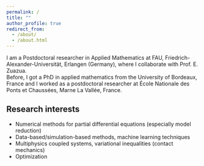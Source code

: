 ```yaml
---
permalink: /
title: ""
author_profile: true
redirect_from: 
  - /about/
  - /about.html
---
```

I am a Postdoctoral researcher in Applied Mathematics at FAU, Friedrich-Alexander-Universität, Erlangen (Germany), where I collaborate with Prof. E. Zuazua.\
Before, I got a PhD in applied mathematics from the University of Bordeaux, France and I worked as a postdoctoral researcher at École Nationale des Ponts et Chaussées, Marne La Vallée, France.

## Research interests
<ul>
<li> Numerical methods for partial differential equations (especially model reduction) </li>
<li>Data-based/simulation-based methods, machine learning techniques </li>
<li>Multiphysics coupled systems, variational inequalities (contact mechanics) </li>
<li>Optimization </li>
</ul> 


<!-- ---
## PhD project

### Motivation
The application motivating my Phd thesis is the disposal and storage of high-level radioactive waste materials in geological media. I collaborated with Andra, — the French National Agency for Radioactive Waste Management. To protect the environment from the radioactive emission, the radioactive waste is disposed in packages that are located horizontally deep underground (at approximately 300 to 500 meters) and are monitored until their radioactivity has decayed to an acceptable level. Figure 1 is a schematic representatin of waste disposal in the repositories. Due to the large temperature of the radioactive waste, a thermal flux is generated inside the alveoli: the thermal flux then drives the mechanical and hydraulic response of the geological medium over the course of several years.
<img src="images/repository2.png"
     alt="Markdown Monster icon"
    width="300"
     style="float: right; margin-right: 10px;" />
This phenomenon requires a careful assessment of the long-term effects on neighboring areas.

### The THM problem

From a mathematical viewpoint, the system behaviour is described by time-dependent large scale coupled systems of partial differential equations (PDEs) called Thermo-Hydro-Mechanical (THM) systems: they model the behaviour of temperature, pore water pressure and solid displacement in the neighborhood of geological repositories. To introduce the mathematical formulation, we consider the spatial variable x in the Lipschitz domain$\Omega$

 -->
